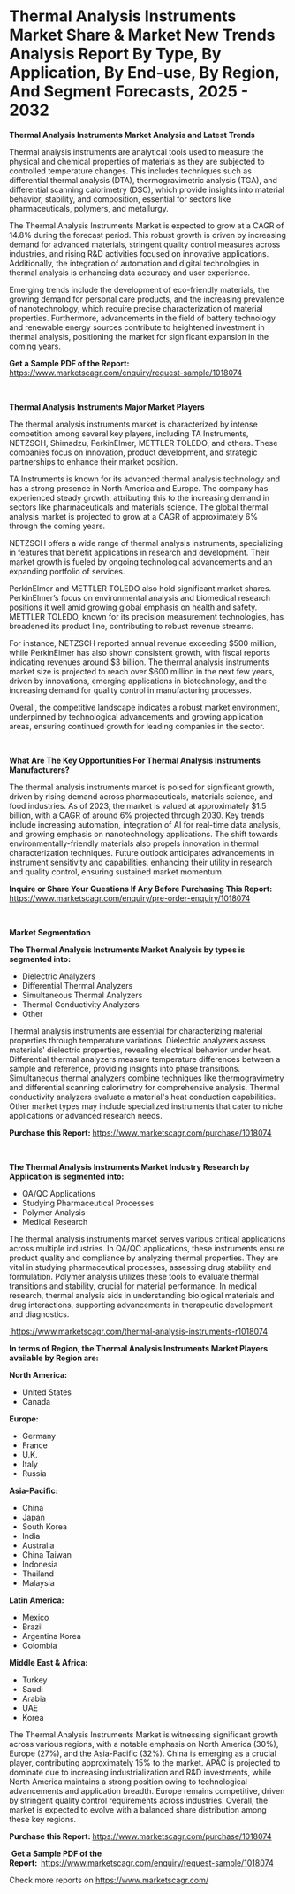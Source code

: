 <p><h1>Thermal Analysis Instruments Market Share & Market New Trends Analysis Report By Type, By Application, By End-use, By Region, And Segment Forecasts, 2025 - 2032</h1></p><p><strong>Thermal Analysis Instruments Market Analysis and Latest Trends</strong></p>
<p><p>Thermal analysis instruments are analytical tools used to measure the physical and chemical properties of materials as they are subjected to controlled temperature changes. This includes techniques such as differential thermal analysis (DTA), thermogravimetric analysis (TGA), and differential scanning calorimetry (DSC), which provide insights into material behavior, stability, and composition, essential for sectors like pharmaceuticals, polymers, and metallurgy.</p><p>The Thermal Analysis Instruments Market is expected to grow at a CAGR of 14.8% during the forecast period. This robust growth is driven by increasing demand for advanced materials, stringent quality control measures across industries, and rising R&D activities focused on innovative applications. Additionally, the integration of automation and digital technologies in thermal analysis is enhancing data accuracy and user experience.</p><p>Emerging trends include the development of eco-friendly materials, the growing demand for personal care products, and the increasing prevalence of nanotechnology, which require precise characterization of material properties. Furthermore, advancements in the field of battery technology and renewable energy sources contribute to heightened investment in thermal analysis, positioning the market for significant expansion in the coming years.</p></p>
<p><strong>Get a Sample PDF of the Report:&nbsp;</strong> <a href="https://www.marketscagr.com/enquiry/request-sample/1018074?utm_campaign=3575&utm_medium=2&utm_source=Github&utm_content=ia&utm_term=10042025&utm_id=thermal-analysis-instruments">https://www.marketscagr.com/enquiry/request-sample/1018074</a></p>
<p>&nbsp;</p>
<p><strong>Thermal Analysis Instruments Major Market Players</strong></p>
<p><p>The thermal analysis instruments market is characterized by intense competition among several key players, including TA Instruments, NETZSCH, Shimadzu, PerkinElmer, METTLER TOLEDO, and others. These companies focus on innovation, product development, and strategic partnerships to enhance their market position. </p><p>TA Instruments is known for its advanced thermal analysis technology and has a strong presence in North America and Europe. The company has experienced steady growth, attributing this to the increasing demand in sectors like pharmaceuticals and materials science. The global thermal analysis market is projected to grow at a CAGR of approximately 6% through the coming years.</p><p>NETZSCH offers a wide range of thermal analysis instruments, specializing in features that benefit applications in research and development. Their market growth is fueled by ongoing technological advancements and an expanding portfolio of services. </p><p>PerkinElmer and METTLER TOLEDO also hold significant market shares. PerkinElmer’s focus on environmental analysis and biomedical research positions it well amid growing global emphasis on health and safety. METTLER TOLEDO, known for its precision measurement technologies, has broadened its product line, contributing to robust revenue streams.</p><p>For instance, NETZSCH reported annual revenue exceeding $500 million, while PerkinElmer has also shown consistent growth, with fiscal reports indicating revenues around $3 billion. The thermal analysis instruments market size is projected to reach over $600 million in the next few years, driven by innovations, emerging applications in biotechnology, and the increasing demand for quality control in manufacturing processes. </p><p>Overall, the competitive landscape indicates a robust market environment, underpinned by technological advancements and growing application areas, ensuring continued growth for leading companies in the sector.</p></p>
<p>&nbsp;</p>
<p><strong>What Are The Key Opportunities For Thermal Analysis Instruments Manufacturers?</strong></p>
<p><p>The thermal analysis instruments market is poised for significant growth, driven by rising demand across pharmaceuticals, materials science, and food industries. As of 2023, the market is valued at approximately $1.5 billion, with a CAGR of around 6% projected through 2030. Key trends include increasing automation, integration of AI for real-time data analysis, and growing emphasis on nanotechnology applications. The shift towards environmentally-friendly materials also propels innovation in thermal characterization techniques. Future outlook anticipates advancements in instrument sensitivity and capabilities, enhancing their utility in research and quality control, ensuring sustained market momentum.</p></p>
<p><strong>Inquire or Share Your Questions If Any Before Purchasing This Report:</strong> <a href="https://www.marketscagr.com/enquiry/pre-order-enquiry/1018074?utm_campaign=3575&utm_medium=2&utm_source=Github&utm_content=ia&utm_term=10042025&utm_id=thermal-analysis-instruments">https://www.marketscagr.com/enquiry/pre-order-enquiry/1018074</a></p>
<p>&nbsp;</p>
<p><strong>Market Segmentation</strong></p>
<p><strong>The Thermal Analysis Instruments Market Analysis by types is segmented into:</strong></p>
<p><ul><li>Dielectric Analyzers</li><li>Differential Thermal Analyzers</li><li>Simultaneous Thermal Analyzers</li><li>Thermal Conductivity Analyzers</li><li>Other</li></ul></p>
<p><p>Thermal analysis instruments are essential for characterizing material properties through temperature variations. Dielectric analyzers assess materials' dielectric properties, revealing electrical behavior under heat. Differential thermal analyzers measure temperature differences between a sample and reference, providing insights into phase transitions. Simultaneous thermal analyzers combine techniques like thermogravimetry and differential scanning calorimetry for comprehensive analysis. Thermal conductivity analyzers evaluate a material's heat conduction capabilities. Other market types may include specialized instruments that cater to niche applications or advanced research needs.</p></p>
<p><strong>Purchase this Report:&nbsp;</strong><a href="https://www.marketscagr.com/purchase/1018074?utm_campaign=3575&utm_medium=2&utm_source=Github&utm_content=ia&utm_term=10042025&utm_id=thermal-analysis-instruments">https://www.marketscagr.com/purchase/1018074</a></p>
<p>&nbsp;</p>
<p><strong>The Thermal Analysis Instruments Market Industry Research by Application is segmented into:</strong></p>
<p><ul><li>QA/QC Applications</li><li>Studying Pharmaceutical Processes</li><li>Polymer Analysis</li><li>Medical Research</li></ul></p>
<p><p>The thermal analysis instruments market serves various critical applications across multiple industries. In QA/QC applications, these instruments ensure product quality and compliance by analyzing thermal properties. They are vital in studying pharmaceutical processes, assessing drug stability and formulation. Polymer analysis utilizes these tools to evaluate thermal transitions and stability, crucial for material performance. In medical research, thermal analysis aids in understanding biological materials and drug interactions, supporting advancements in therapeutic development and diagnostics.</p></p>
<p><a href="https://www.marketscagr.com/thermal-analysis-instruments-r1018074?utm_campaign=3575&utm_medium=2&utm_source=Github&utm_content=ia&utm_term=10042025&utm_id=thermal-analysis-instruments">&nbsp;https://www.marketscagr.com/thermal-analysis-instruments-r1018074</a></p>
<p><strong>In terms of Region, the Thermal Analysis Instruments Market Players available by Region are:</strong></p>
<p>
    <p> <strong> North America: </strong>
        <ul>
            <li>United States</li>
            <li>Canada</li>
        </ul>
        </p> 
    <p> <strong> Europe: </strong>
        <ul>
            <li>Germany</li>
            <li>France</li>
            <li>U.K.</li>
            <li>Italy</li>
            <li>Russia</li>
        </ul>
        </p> 
    <p> <strong> Asia-Pacific: </strong>
        <ul>
            <li>China</li>
            <li>Japan</li>
            <li>South Korea</li>
            <li>India</li>
            <li>Australia</li>
            <li>China Taiwan</li>
            <li>Indonesia</li>
            <li>Thailand</li>
            <li>Malaysia</li>
        </ul>
        </p> 
    <p> <strong> Latin America: </strong>
        <ul>
            <li>Mexico</li>
            <li>Brazil</li>
            <li>Argentina Korea</li>
            <li>Colombia</li>
        </ul>
        </p> 
    <p> <strong> Middle East & Africa: </strong>
        <ul>
            <li>Turkey</li>
            <li>Saudi</li>
            <li>Arabia</li>
            <li>UAE</li>
            <li>Korea</li>
        </ul>
    </p>
    </p>
<p><p>The Thermal Analysis Instruments Market is witnessing significant growth across various regions, with a notable emphasis on North America (30%), Europe (27%), and the Asia-Pacific (32%). China is emerging as a crucial player, contributing approximately 15% to the market. APAC is projected to dominate due to increasing industrialization and R&D investments, while North America maintains a strong position owing to technological advancements and application breadth. Europe remains competitive, driven by stringent quality control requirements across industries. Overall, the market is expected to evolve with a balanced share distribution among these key regions.</p></p>
<p><strong>Purchase this Report: </strong><a href="https://www.marketscagr.com/purchase/1018074?utm_campaign=3575&utm_medium=2&utm_source=Github&utm_content=ia&utm_term=10042025&utm_id=thermal-analysis-instruments">https://www.marketscagr.com/purchase/1018074</a></p>
<p>&nbsp;<strong>Get a Sample PDF of the Report:&nbsp;&nbsp;</strong><a href="https://www.marketscagr.com/enquiry/request-sample/1018074?utm_campaign=3575&utm_medium=2&utm_source=Github&utm_content=ia&utm_term=10042025&utm_id=thermal-analysis-instruments">https://www.marketscagr.com/enquiry/request-sample/1018074</a></p>
<p><strong></strong></p>
<p>Check more reports on <a href="https://www.marketscagr.com/?utm_campaign=3575&utm_medium=2&utm_source=Github&utm_content=ia&utm_term=10042025&utm_id=thermal-analysis-instruments">https://www.marketscagr.com/</a></p>
